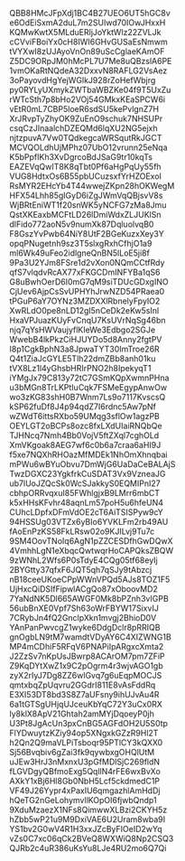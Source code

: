 QBB8HMcJFpXdj1BC4B27UEO6UT5hGC8v
e6OdEiSxmA2duL7m2SUIwd70IOwJHxxH
KQMwKwtX5MLduERljJoYktWlz22ZVLJk
cCVviFBoiYx0cH8IWI6GHvGUSaEsNmwm
tVYXwI8zUJAyoVnOn89uScCglaeKAmOF
Z5DC9ORpJM0hMcPL7U7Me8uQBzslA6PE
1vmOKaRtNQdeA32DxxvN8RAFLG2VsAez
3oPayovdHgYejWGlkJ928rZoHefWbjrg
py0RYLyUXmykZWTbaWBZKe04f9T5UxZu
rWTcSth7p8bHo2VOj54GMkxKEaSPCW6i
vEtR0mL7CBP5loeR6sdSU5kePvlgnZ7H
XrJRvpTyZhyOK9ZuEnO9schuk7NHSUPr
csqCzJInaalchDZEQMd6lqXU2NG5ejxh
njtzpuvA7Vw0TQdkegcaWRSqutRkJGCT
MCVQOLdhUjMPhz07UbO12vrunn25eNqa
K5bPpfIKh3XvDgrcoBdJSaG9tr10kqTs
EAZEVqQwIT8K8qTbt0Pf6aHgPqUy55fh
VUG8HdtxOs6B55pbUCuzsxfYrHZOExoI
RsMYR2EHcYb4T44wwejZKpn28hOKWegM
HFX54Lhh85gIGyD6iZgJWmVqQBjsvV8s
WjBRtEniWT1f20snWK5yNCFG7zMa8Jmu
QstXKEaxbMCFtLD26lDmiWdxZLJUKlSn
dlFido772aoN5v9numXk87DqluolvqB0
F8GszYvPwb64NiY8UtF2BGeKuzxXey3Y
opqPNugetnh9sz3T5slxgRxhCfhjO1a9
ml6Wk49uFeo2idlgneQnBN5lLoE5ji8f
9Pa3U2YJm8FSre1d2vXon0NQmCCtfRdy
qfS7vlqdvRcAX77xFKGCDmINFYBa1qS6
G8uBwhOerD6I0mG7qM9siTDUcGDxgINO
CjUev6AjpCsSvUPHYhJrwNZD54PRaea0
tPGuP6aY7OYNz3MZDXXlRbnelyFpyIO2
XwRLdO0pe8nLD12gI5nCeDk2eKw5sInl
HxaVPJuazKUyFvCnqU7KsUVrNqSg46bn
njq7qYsHWVaujyflKIeWe3Edbgo2SGJe
WwebB4lkPkzCiHJUYDo5d8Anny2fgtPV
I8p1CgkBphN3a8JpwaTYT30ImTroe26R
Q4t1ZiaJcGYLE5Tlh22dmZBb8anh01ku
tVX8Lz1l4yGhsbHRIrPNO2h8IpekyqT1
iYMgJx79C813y72tC7GSmKQpXwmnPHna
u3bMGn8TrLKPtIuCqk7FSMeEgypAnwOw
wo3zKG83shH0B7Wnm7Ls9o7117KvscsQ
kSP62fuDf8J4p94qdZ7I6rdnc5Aw7pNf
wZWdT6ittsRXbo59UMqg3sflOw1agzPB
OEYLGT2oBCPs8ozc8fxLXdUIaiRNQbQe
TJHNcq7Nmh4Bb0VojV5ftZXql7cghOLd
XmVKgoak8AEG7wf6c0b6a7craa6aHI9J
f5xe7NQXhRHOazMfMDEk1NhOmXhnqbai
mPWu6wBYuObvu7DmWjG6UaDaCeBALAjS
TwzDGXC23YgkfrkCuSDAT3Vx9VzneaJG
ub7lUoJZQcSk0WcSJakkyS0EQMIPnI27
cbhpORRvqxuI85FWhlgjxB9LMrr6mbCT
k5xHHsKFvhr48aqnLm57poH5u6hfeUN4
CUhcLDpfxDFmVdOE2cT6AiTSISPyw9cY
94HSSUg03VTZx6yBIo6YVKLFm2rb49AU
fAoEnPzKS58FkLRsw02o9KJILvj9Tu7c
9SM4OovTNoIq6AgN1pZZCESDfhGwDQwX
4VmhhLgN1eXbqcQwtwqrHoCAPQksZBQW
9zWNhL2Wfs6P0sTdyE4CQg05tf68eyIj
2BYGtty37qfxF6JQT5qh7qSJy9tAbzcj
nB18ceeUKoeCPpWWnVPQd5AJs8TOZ1F5
UjHxcQiDSIfFipwlACgQo87xOboovMD2
7YaNdNK5Dl665AWGF0Mk8bPZnh3vIGPB
56ubBnXE0Vpf7Sh63oWrFBYW17SixvIJ
7CRybJn4fQ2GnclpXkn1mvgj2BhioD0V
YAnPanPwvcgZ1wyke6DdgDclr8pRRIQB
gnOgbLN9tM7wamdtVDyAY6C4XIZWNG1B
MP4mCDhiF5RFqV6PNAPiIpARgxcXmta2
J2ZzSv7nKpUsJBwrp8ACArOM7pm7ZFiP
Z9KqDYtXwZ1x9C2pOgrm4r3wjvAGO1gb
zyX2rIyJ7Dg8ZZ6wlGvq7g6uEqpMOCJS
qmtxbqZpUqvru2GGdrI811E8vAsFddRq
E3XI53DT8bd3S8Z7aUFsny9ihUJvAu4R
6a1tGTSgUHjqUJceuKbYqC72Y3uCx0RX
ly8klX8ApV21Ghtah2amMYjDqoeyP0jh
U3Pt8JgAcUn3pxCnBG5AGFdOH2U5S0tp
FlYDwuytzKZiy94op5XNgxkGZzR9Hl2T
h2Qn2Q9maVLPiTsboqr95PTlCY3kQXX0
Sj56Bvqbiv6gZai3fk9qywbxgOHQlUtM
uJEw3HrJ3nMxnxU3pGfMDlSjC269fldN
fLGVDgyQBfmoExg5QqllN4rFE6wxBvXo
AXkY1xBj6Hl8Gb0NbH5Lcf5ckdmedC1P
VF49J26Yypr4xPaxIU6qmgazhlAmHdDj
hQeTG2nGeLohymvllKOpOI6fjwbQndp1
9XduMzaezX1NFs8QimwwXLBzi2CKYH5z
hZbb5wP21u9M9DxiVAE6U2Uram8wba9I
YS1bv2G0wV4R1H3xxJZcByFIOeID2wYq
vZs0C7xc06qCk2BVeQ8WXWiQ8Np2CSQ3
QJRb2c4uR386uKsYu8LJe4RU2mo6Q7Qi
